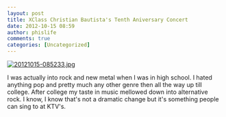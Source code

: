 ```yaml
---
layout: post
title: XClass Christian Bautista's Tenth Aniversary Concert
date: 2012-10-15 08:59
author: phislife
comments: true
categories: [Uncategorized]
---
```

<a href="http://philippineislandliving.com/wp-content/uploads/2012/10/20121015-0852331.jpg"><img src="http://philippineislandliving.com/wp-content/uploads/2012/10/20121015-0852331.jpg" alt="20121015-085233.jpg" class="alignnone size-full" /></a>

I was actually into rock and new metal when I was in high school. I hated anything pop and pretty much any other genre then all the way up till college. After college my taste in music mellowed down into alternative rock. I know, I know that's not a dramatic change but it's something people can sing to at KTV's.
